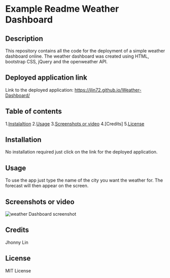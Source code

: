 # Example Readme Weather Dashboard
## Description 
  This repository contains all the code for the deployment of a simple weather dashboard online. The weather dashboard was created using HTML, bootstrap CSS, jQuery and the openweather API.
## Deployed application link
  Link to the deployed application: https://jlin72.github.io/Weather-Dashboard/
## Table of contents
  1.[Instalaltion](#installation)
  2.[Usage](#usage)
  3.[Screenshots or video](#screenshots-or-video)
  4.[Credits]
  5.[License](#License)
## Installation
  No installation required just click on the link for the deployed application.
## Usage
  To use the app just type the name of the city you want the weather for. The forecast will then appear on the screen.
## Screenshots or video
  ![weather Dashboard screenshot](https://i.imgur.com/jlrt9lV.png)
  ![]()
  ![]()
## Credits
  Jhonny Lin
## License
  MIT License
